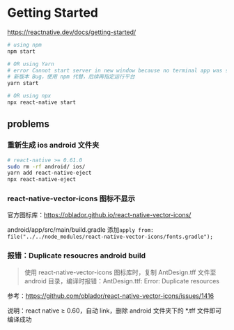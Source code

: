 # Getting Started

<https://reactnative.dev/docs/getting-started/>

```bash
# using npm
npm start

# OR using Yarn 
# error Cannot start server in new window because no terminal app was specified.
# 新版本 Bug，使用 npm 代替，后续再指定运行平台
yarn start

# OR using npx
npx react-native start
```

## problems

### 重新生成 ios android 文件夹

```bash
# react-native >= 0.61.0
sudo rm -rf android/ ios/
yarn add react-native-eject
npx react-native-eject
```

### react-native-vector-icons 图标不显示

官方图标库：<https://oblador.github.io/react-native-vector-icons/>

android/app/src/main/build.gradle 添加`apply from: file("../../node_modules/react-native-vector-icons/fonts.gradle");`

### 报错：Duplicate resoucres android build

> 使用 react-native-vector-icons 图标库时，复制 AntDesign.tff 文件至 android 目录，编译时报错：AntDesign.ttf: Error: Duplicate resources

参考：<https://github.com/oblador/react-native-vector-icons/issues/1416>

说明：react native ≥ 0.60，自动 link，删除 android 文件夹下的 *.tff 文件即可编译成功

